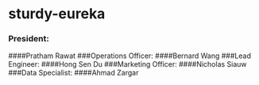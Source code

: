 # sturdy-eureka

### President: 
####Pratham Rawat
###Operations Officer: 
####Bernard Wang
###Lead Engineer:
####Hong Sen Du
###Marketing Officer:
####Nicholas Siauw
###Data Specialist:
####Ahmad Zargar
